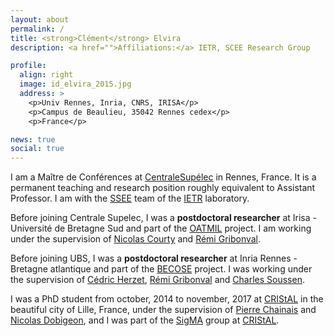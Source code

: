 ```yaml
---
layout: about
permalink: /
title: <strong>Clément</strong> Elvira
description: <a href="">Affiliations:</a> IETR, SCEE Research Group

profile:
  align: right
  image: id_elvira_2015.jpg
  address: >
    <p>Univ Rennes, Inria, CNRS, IRISA</p>
    <p>Campus de Beaulieu, 35042 Rennes cedex</p>
    <p>France</p>

news: true
social: true
---
```


I am a Maître de Conférences at [CentraleSupélec](http://www.rennes.centralesupelec.fr/) in Rennes, France. 
It is a permanent teaching and research position roughly equivalent to Assistant Professor.
I am with the [SSEE](http://www.rennes.supelec.fr/ren/rd/scee/) team of the [IETR](https://www.ietr.fr/) laboratory.

Before joining Centrale Supelec, I was a **postdoctoral researcher** at Irisa - Université de Bretagne Sud and part of the [OATMIL](http://people.irisa.fr/Nicolas.Courty/OATMIL/) project.
I am working under the supervision of [Nicolas Courty](https://people.irisa.fr/Nicolas.Courty/) and [Rémi Gribonval](https://people.irisa.fr/Remi.Gribonval/).<br>

Before joining UBS, I was a **postdoctoral researcher** at Inria Rennes - Bretagne atlantique and part of the [BECOSE](http://becose.univ-lorraine.fr/en/accueil/) project.
I was working under the supervision of [Cédric Herzet](https://people.rennes.inria.fr/Cedric.Herzet/Cedric.Herzet/Main.html), [Rémi Gribonval](https://people.irisa.fr/Remi.Gribonval/) and [Charles Soussen](http://webpages.lss.supelec.fr/charles.soussen/soussen_EN.html).<br>

I was a PhD student from october, 2014 to november, 2017 at [CRIStAL](http://www.cristal.univ-lille.fr) in the beautiful city of Lille, France, under the supervision of [Pierre Chainais](http://pierrechainais.ec-lille.fr) and [Nicolas Dobigeon](http://dobigeon.perso.enseeiht.fr/index.html), and I was part of the [SigMA](http://www.cristal.univ-lille.fr/?rubrique27&eid=30) group at [CRIStAL](http://www.cristal.univ-lille.fr).
